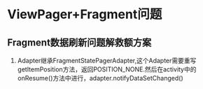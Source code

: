 # ViewPager+Fragment问题

## Fragment数据刷新问题解救额方案
1. Adapter继承FragmentStatePagerAdapter,这个Adapter需要重写getItemPosition方法，返回POSITION_NONE.然后在activity中的onResume()方法中进行，adapter.notifyDataSetChanged()
